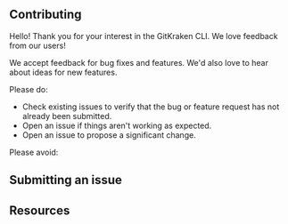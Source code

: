 ## Contributing

Hello! Thank you for your interest in the GitKraken CLI. We love feedback from our users!

We accept feedback for bug fixes and features. We'd also love to hear about ideas for new features.

Please do:

<!-- TODO: rules -->

* Check existing issues to verify that the bug or feature request has not already been submitted.
* Open an issue if things aren't working as expected.
* Open an issue to propose a significant change.

Please avoid:

<!-- TODO: rules -->

## Submitting an issue

<!-- TODO: guidelines or templates for submitting issues-->

## Resources

<!-- TODO: link any resource here: Gdoc template? or whatever -->
